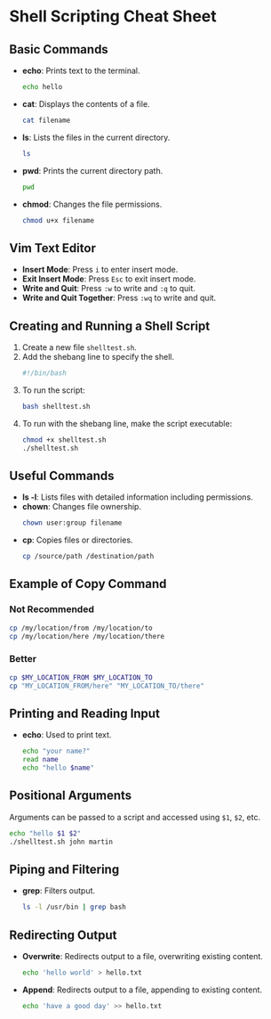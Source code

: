 # Shell Scripting Cheat Sheet

## Basic Commands

- **echo**: Prints text to the terminal.
  ```sh
  echo hello
  ```

- **cat**: Displays the contents of a file.
  ```sh
  cat filename
  ```

- **ls**: Lists the files in the current directory.
  ```sh
  ls
  ```

- **pwd**: Prints the current directory path.
  ```sh
  pwd
  ```

- **chmod**: Changes the file permissions.
  ```sh
  chmod u+x filename
  ```

## Vim Text Editor

- **Insert Mode**: Press `i` to enter insert mode.
- **Exit Insert Mode**: Press `Esc` to exit insert mode.
- **Write and Quit**: Press `:w` to write and `:q` to quit.
- **Write and Quit Together**: Press `:wq` to write and quit.

## Creating and Running a Shell Script

1. Create a new file `shelltest.sh`.
2. Add the shebang line to specify the shell.
   ```sh
   #!/bin/bash
   ```
3. To run the script:
   ```sh
   bash shelltest.sh
   ```
4. To run with the shebang line, make the script executable:
   ```sh
   chmod +x shelltest.sh
   ./shelltest.sh
   ```

## Useful Commands

- **ls -l**: Lists files with detailed information including permissions.
- **chown**: Changes file ownership.
  ```sh
  chown user:group filename
  ```
- **cp**: Copies files or directories.
  ```sh
  cp /source/path /destination/path
  ```

## Example of Copy Command

### Not Recommended
```sh
cp /my/location/from /my/location/to
cp /my/location/here /my/location/there
```

### Better
```sh
cp $MY_LOCATION_FROM $MY_LOCATION_TO
cp "MY_LOCATION_FROM/here" "MY_LOCATION_TO/there"
```

## Printing and Reading Input

- **echo**: Used to print text.
  ```sh
  echo "your name?"
  read name
  echo "hello $name"
  ```

## Positional Arguments

Arguments can be passed to a script and accessed using `$1`, `$2`, etc.
```sh
echo "hello $1 $2"
./shelltest.sh john martin
```

## Piping and Filtering

- **grep**: Filters output.
  ```sh
  ls -l /usr/bin | grep bash
  ```

## Redirecting Output

- **Overwrite**: Redirects output to a file, overwriting existing content.
  ```sh
  echo 'hello world' > hello.txt
  ```

- **Append**: Redirects output to a file, appending to existing content.
  ```sh
  echo 'have a good day' >> hello.txt
  ```

